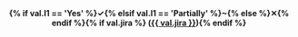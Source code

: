 <center><b>{% if val.l1 == 'Yes' %}&#x2713;{% elsif val.l1 == 'Partially' %}~{% else %}&#x2715;{% endif %}{% if val.jira %} (<a href='https://issues.apache.org/jira/browse/{{ val.jira }}'>{{ val.jira }}</a>){% endif %}</b></center>
